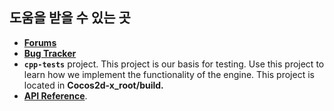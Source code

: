 ## 도움을 받을 수 있는 곳
* [__Forums__](http://discuss.Cocos2d-x.org)
* [__Bug Tracker__](https://github.com/cocos2d/cocos2d-x/issues)
* __`cpp-tests`__ project. This project is our basis for testing. Use this project to learn how we implement the functionality of the engine. This project is located in __Cocos2d-x_root/build.__
* [__API Reference__](http://cocos2d-x.org/docs/api-ref/index.html).
